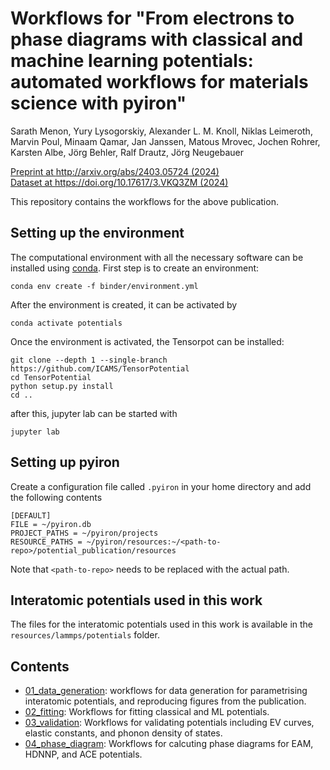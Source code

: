# Workflows for "From electrons to phase diagrams with classical and machine learning potentials: automated workflows for materials science with pyiron"

Sarath Menon, Yury Lysogorskiy, Alexander L. M. Knoll, Niklas Leimeroth, Marvin Poul, Minaam Qamar, Jan Janssen, Matous Mrovec, Jochen Rohrer, Karsten Albe, Jörg Behler, Ralf Drautz, Jörg Neugebauer    

[Preprint at http://arxiv.org/abs/2403.05724 (2024)](http://arxiv.org/abs/2403.05724)  
[Dataset at https://doi.org/10.17617/3.VKQ3ZM (2024)](https://doi.org/10.17617/3.VKQ3ZM)

This repository contains the workflows for the above publication. 

## Setting up the environment

The computational environment with all the necessary software can be installed using [conda](https://conda.io/projects/conda/en/latest/user-guide/getting-started.html). First step is to create an environment:

```
conda env create -f binder/environment.yml
```

After the environment is created, it can be activated by

```
conda activate potentials
```

Once the environment is activated, the Tensorpot can be installed:

```
git clone --depth 1 --single-branch https://github.com/ICAMS/TensorPotential
cd TensorPotential
python setup.py install
cd ..
```
after this, jupyter lab can be started with

```
jupyter lab
```

## Setting up pyiron

Create a configuration file called `.pyiron` in your home directory and add the following contents

```
[DEFAULT]
FILE = ~/pyiron.db
PROJECT_PATHS = ~/pyiron/projects
RESOURCE_PATHS = ~/pyiron/resources:~/<path-to-repo>/potential_publication/resources
```

Note that `<path-to-repo>` needs to be replaced with the actual path.

## Interatomic potentials used in this work

The files for the interatomic potentials used in this work is available in the `resources/lammps/potentials` folder.

## Contents

- [01_data_generation](01_data_generation): workflows for data generation for parametrising interatomic potentials, and reproducing figures from the publication.
- [02_fitting](02_fitting): Workflows for fitting classical and ML potentials.
- [03_validation](03_validation): Workflows for validating potentials including EV curves, elastic constants, and phonon density of states.
- [04_phase_diagram](04_phase_diagram): Workflows for calcuting phase diagrams for EAM, HDNNP, and ACE potentials.